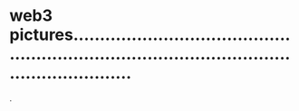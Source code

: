 # web3 pictures.....................................................................................................................
.
